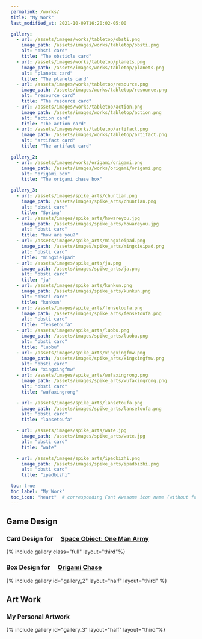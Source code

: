 ```yaml
---
permalink: /works/
title: "My Work"
last_modified_at: 2021-10-09T16:20:02-05:00

gallery:
  - url: /assets/images/works/tabletop/obsti.png
    image_path: /assets/images/works/tabletop/obsti.png
    alt: "obsti card"
    title: "The obsticle card" 
  - url: /assets/images/works/tabletop/planets.png
    image_path: /assets/images/works/tabletop/planets.png
    alt: "planets card"
    title: "The planets card"
  - url: /assets/images/works/tabletop/resource.png
    image_path: /assets/images/works/tabletop/resource.png
    alt: "resource card"
    title: "The resource card"
  - url: /assets/images/works/tabletop/action.png
    image_path: /assets/images/works/tabletop/action.png
    alt: "action card"
    title: "The action card"
  - url: /assets/images/works/tabletop/artifact.png
    image_path: /assets/images/works/tabletop/artifact.png
    alt: "artifact card"
    title: "The artifact card"

gallery_2:
  - url: /assets/images/works/origami/origami.png
    image_path: /assets/images/works/origami/origami.png
    alt: "origami box"
    title: "The origami chase box" 

gallery_3:
  - url: /assets/images/spike_arts/chuntian.png
    image_path: /assets/images/spike_arts/chuntian.png
    alt: "obsti card"
    title: "Spring" 
  - url: /assets/images/spike_arts/howareyou.jpg
    image_path: /assets/images/spike_arts/howareyou.jpg
    alt: "obsti card"
    title: "how are you?" 
  - url: /assets/images/spike_arts/mingxieipad.png
    image_path: /assets/images/spike_arts/mingxieipad.png
    alt: "obsti card"
    title: "mingxieipad"
  - url: /assets/images/spike_arts/ja.png
    image_path: /assets/images/spike_arts/ja.png
    alt: "obsti card"
    title: "ja"  
  - url: /assets/images/spike_arts/kunkun.png
    image_path: /assets/images/spike_arts/kunkun.png
    alt: "obsti card"
    title: "kunkun"
  - url: /assets/images/spike_arts/fensetoufa.png
    image_path: /assets/images/spike_arts/fensetoufa.png
    alt: "obsti card"
    title: "fensetoufa"
  - url: /assets/images/spike_arts/luobu.png
    image_path: /assets/images/spike_arts/luobu.png
    alt: "obsti card"
    title: "luobu"
  - url: /assets/images/spike_arts/xingxingfmw.png
    image_path: /assets/images/spike_arts/xingxingfmw.png
    alt: "obsti card"
    title: "xingxingfmw"  
  - url: /assets/images/spike_arts/wufaxingrong.png
    image_path: /assets/images/spike_arts/wufaxingrong.png
    alt: "obsti card"
    title: "wufaxingrong"

  - url: /assets/images/spike_arts/lansetoufa.png
    image_path: /assets/images/spike_arts/lansetoufa.png
    alt: "obsti card"
    title: "lansetoufa"  

  - url: /assets/images/spike_arts/wate.jpg
    image_path: /assets/images/spike_arts/wate.jpg
    alt: "obsti card"
    title: "wate"  

  - url: /assets/images/spike_arts/ipadbizhi.png
    image_path: /assets/images/spike_arts/ipadbizhi.png
    alt: "obsti card"
    title: "ipadbizhi"    

toc: true
toc_label: "My Work"
toc_icon: "heart"  # corresponding Font Awesome icon name (without fa prefix)
---
```


 <style>
      figure {
       justify-content: flex-start;
      }
      a{
        margin-left: 1em
      }
    </style>
## Game Design
### Card Design for [Space Object: One Man Army](https://steamcommunity.com/sharedfiles/filedetails/?id=2594728972)
{% include gallery class="full" layout="third"%}
### Box Design for [Origami Chase](https://steamcommunity.com/sharedfiles/filedetails/?id=2594728972)
{% include gallery id="gallery_2" layout="half" layout="third"  %}

## Art Work
### My Personal Artwork
{% include gallery id="gallery_3" layout="half" layout="third"%}
